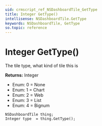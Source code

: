 ```yaml
---
uid: crmscript_ref_NSDashboardTile_GetType
title: Integer GetType()
intellisense: NSDashboardTile.GetType
keywords: NSDashboardTile, GetType
so.topic: reference
---
```


# Integer GetType()

The tile type, what kind of tile this is

**Returns:** Integer

* Enum: 0 = None 
* Enum: 1 = Chart 
* Enum: 2 = Web 
* Enum: 3 = List 
* Enum: 4 = Bignum 

```crmscript
NSDashboardTile thing;
Integer type  = thing.GetType();
```

